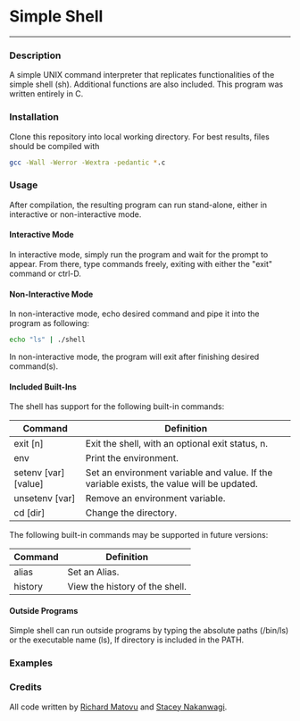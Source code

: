 # Simple Shell
- - -
### Description
A simple UNIX command interpreter that replicates functionalities of the simple shell (sh). Additional functions are also included. This program was written entirely in C.

### Installation
Clone this repository into local working directory. For best results, files should be compiled with 
```sh
gcc -Wall -Werror -Wextra -pedantic *.c
```

### Usage
After compilation, the resulting program can run stand-alone, either in interactive or non-interactive mode.

#### Interactive Mode
In interactive mode, simply run the program and wait for the prompt to appear. From there, type commands freely, exiting with either the "exit" command or ctrl-D.

#### Non-Interactive Mode
In non-interactive mode, echo desired command and pipe it into the program as following:
```sh
echo "ls" | ./shell
```
In non-interactive mode, the program will exit after finishing desired command(s).

#### Included Built-Ins
The shell has support for the following built-in commands:

Command | Definition
--------|---------------
exit [n] | Exit the shell, with an optional exit status, n.
env      | Print the environment.
setenv [var] [value] | Set an environment variable and value. If the variable exists, the value will be updated.
unsetenv [var] | Remove an environment variable.
cd [dir] | Change the directory.

The following built-in commands may be supported in future versions:

Command | Definition
--------|---------------
alias   | Set an Alias.
history | View the history of the shell.


#### Outside Programs
Simple shell can run outside programs by typing the absolute paths (/bin/ls) or the executable name (ls), If directory is included in the PATH.

### Examples


### Credits
All code written by [Richard Matovu](https://github.com/rmatovu987) and [Stacey Nakanwagi]().

